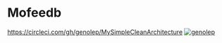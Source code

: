 # Mofeedb
https://circleci.com/gh/genolep/MySimpleCleanArchitecture
[![genolep](https://circleci.com/gh/genolep/Mofeedb.svg?style=svg)](https://circleci.com/pipelines/github/genolep/Mofeedb)
